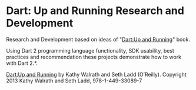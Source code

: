 # Dart: Up and Running Research and Development
Research and Development based on ideas of "[Dart:Up and Running](https://www.oreilly.com/library/view/dart-up-and/9781449330880/)" book.

Using Dart 2 programming language functionality, SDK usability, best practices and recommendation these projects demonstrate how to work with Dart 2.*.

[Dart:Up and Running](https://www.oreilly.com/library/view/dart-up-and/9781449330880/) by Kathy Walrath and Seth Ladd (O’Reilly). Copyright 2013 Kathy Walrath and Seth Ladd, 978-1-449-33089-7
